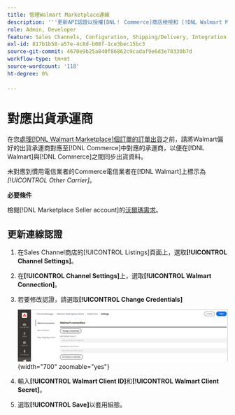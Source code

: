 ```yaml
---
title: 管理Walmart Marketplace連線
description: '''更新API認證以授權[DNL！ Commerce]商店檢視和 [!DNL Walmart Marketplace]. The connection is required to connect [!DNL Commerce] 產品清單，並在 [!DNL Commerce] 和Walmart之間同步化存貨、價格、訂單和運送資料。'
role: Admin, Developer
feature: Sales Channels, Configuration, Shipping/Delivery, Integration
exl-id: 817b1b58-a57e-4c8d-b08f-1ce3bec15bc3
source-git-commit: 4670e9b25a840f86862c9cadaf9e6d3e70330b7d
workflow-type: tm+mt
source-wordcount: '118'
ht-degree: 0%

---
```


# 對應出貨承運商

在您[處理[!DNL Walmart Marketplace]個訂單的訂單出貨](process-orders.md#ship-an-order)之前，請將Walmart偏好的出貨承運商對應至[!DNL Commerce]中對應的承運商，以便在[!DNL Walmart]與[!DNL Commerce]之間同步出貨資料。

未對應到慣用電信業者的Commerce電信業者在[!DNL Walmart]上標示為&#x200B;*[!UICONTROL Other Carrier]*。

**必要條件**

檢閱[!DNL Marketplace Seller account]的[沃爾瑪需求](walmart-requirements.md)。

## 更新連線認證

1. 在Sales Channel商店的[!UICONTROL Listings]頁面上，選取&#x200B;**[!UICONTROL Channel Settings]**。

1. 在&#x200B;**[!UICONTROL Channel Settings]**&#x200B;上，選取&#x200B;**[!UICONTROL Walmart Connection]**。

1. 若要修改認證，請選取&#x200B;**[!UICONTROL Change Credentials]**

   ![更新Walmart API認證以授權連線](assets/update-connection-credentials.png){width="700" zoomable="yes"}

1. 輸入&#x200B;**[!UICONTROL Walmart Client ID]**&#x200B;和&#x200B;**[!UICONTROL Walmart Client Secret]**。

1. 選取&#x200B;**[!UICONTROL Save]**&#x200B;以套用組態。
